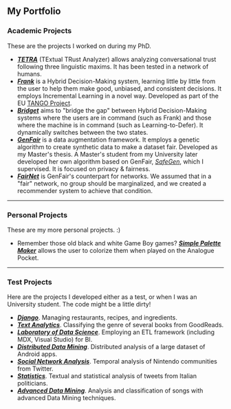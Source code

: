 ## My Portfolio

### Academic Projects
These are the projects I worked on during my PhD.

- **[_TETRA_](https://link.springer.com/chapter/10.1007/978-3-031-78980-9_23)** (TExtual TRust Analyzer) allows analyzing conversational trust following three linguistic maxims. It has been tested in a network of humans.
- **[_Frank_](https://link.springer.com/chapter/10.1007/978-3-031-58553-1_19)** is a Hybrid Decision-Making system, learning little by little from the user to help them make good, unbiased, and consistent decisions. It employs Incremental Learning in a novel way. Developed as part of the EU [TANGO Project](https://tango-horizon.eu/).
- **[_Bridget_](https://arxiv.org/abs/2409.19415)** aims to "bridge the gap" between Hybrid Decision-Making systems where the users are in command (such as Frank) and those where the machine is in command (such as Learning-to-Defer). It dynamically switches between the two states.
- **[_GenFair_](https://link.springer.com/chapter/10.1007/978-3-031-58553-1_19)** is a data augmentation framework. It employs a genetic algorithm to create synthetic data to make a dataset fair. Developed as my Master's thesis. A Master's student from my University later developed her own algorithm based on GenFair, _[SafeGen](https://github.com/rossiele/SafeGen)_, which I supervised. It is focused on privacy & fairness.
- **[_FairNet_](https://link.springer.com/chapter/10.1007/978-3-031-78541-2_9)** is GenFair's counterpart for networks. We assumed that in a "fair" network, no group should be marginalized, and we created a recommender system to achieve that condition.

---
### Personal Projects
These are my more personal projects. :)

- Remember those old black and white Game Boy games? **[_Simple Palette Maker_](https://github.com/FedericoMz/SimplePaletteMaker)** allows the user to colorize them when played on the Analogue Pocket.

---
### Test Projects
Here are the projects I developed either as a test, or when I was an University student. The code might be a little dirty!

- **[_Django_](https://github.com/FedericoMz/DjangoTest)**. Managing restaurants, recipes, and ingredients.
- **[_Text Analytics_](https://github.com/ericacau/Text-Analytics)**. Classifying the genre of several books from GoodReads.
- **[_Laboratory of Data Science_](https://github.com/FedericoMz/LDS)**. Employing an ETL framework (including MDX, Visual Studio) for BI.
- **[_Distributed Data Mining_](https://github.com/FedericoMz/DDAM-APPEAL)**. Distributed analysis of a large dataset of Android apps.
- **[_Social Network Analysis_](https://github.com/andreafailla/Who-Made-the-Switch)**. Temporal analysis of Nintendo communities from Twitter.
- **[_Statistics_](https://github.com/FedericoMz/StagedPolitics)**. Textual and statistical analysis of tweets from Italian politicians.
- **[_Advanced Data Mining_](https://github.com/FedericoMz/DM2-FMAProject)**. Analysis and classification of songs with advanced Data Mining techniques.
